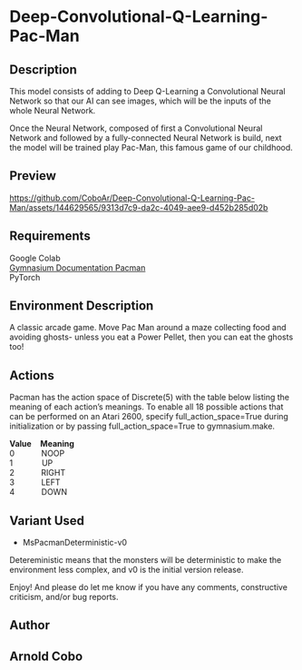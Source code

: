 # Deep-Convolutional-Q-Learning-Pac-Man

## Description

This model consists of adding to Deep Q-Learning a Convolutional Neural Network so that our AI can see images, which will be the inputs of the whole Neural Network.

Once the Neural Network, composed of first a Convolutional Neural Network and followed by a fully-connected Neural Network is build, next the model will be trained play Pac-Man, this famous game of our childhood.

## Preview
https://github.com/CoboAr/Deep-Convolutional-Q-Learning-Pac-Man/assets/144629565/9313d7c9-da2c-4049-aee9-d452b285d02b

## Requirements 
 Google Colab       
 [Gymnasium Documentation Pacman](https://gymnasium.farama.org/environments/atari/pacman/)      
 PyTorch   
 
## Environment Description

A classic arcade game. Move Pac Man around a maze collecting food and avoiding ghosts- unless you eat a Power Pellet, then you can eat the ghosts too!

## Actions
Pacman has the action space of Discrete(5) with the table below listing the meaning of each action’s meanings. To enable all 18 possible actions that can be performed on an Atari 2600, specify full_action_space=True during initialization or by passing full_action_space=True to gymnasium.make.   

<b>Value</b> &nbsp;&nbsp;   <b>Meaning</b>      
 0&nbsp;&nbsp;&nbsp;&nbsp;&nbsp;&nbsp;&nbsp;&nbsp;&nbsp;&nbsp;&nbsp;&nbsp;NOOP        
 1&nbsp;&nbsp;&nbsp;&nbsp;&nbsp;&nbsp;&nbsp;&nbsp;&nbsp;&nbsp;&nbsp;&nbsp;&nbsp;UP      
 2&nbsp;&nbsp;&nbsp;&nbsp;&nbsp;&nbsp;&nbsp;&nbsp;&nbsp;&nbsp;&nbsp;&nbsp;RIGHT       
 3&nbsp;&nbsp;&nbsp;&nbsp;&nbsp;&nbsp;&nbsp;&nbsp;&nbsp;&nbsp;&nbsp;&nbsp;LEFT      
 4&nbsp;&nbsp;&nbsp;&nbsp;&nbsp;&nbsp;&nbsp;&nbsp;&nbsp;&nbsp;&nbsp;&nbsp;DOWN    

 ## Variant Used
 <ul>
   <li>MsPacmanDeterministic-v0</li>
 </ul>

 Detereministic means that the monsters will be deterministic to make the environment less complex, and v0 is the initial version release.


Enjoy! And please do let me know if you have any comments, constructive criticism, and/or bug reports.
## Author
## Arnold Cobo


 



